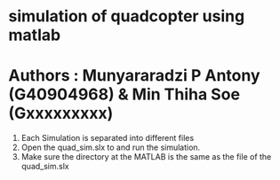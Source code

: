 # simulation of quadcopter using matlab 
# Authors : Munyararadzi P Antony (G40904968) & Min Thiha Soe (Gxxxxxxxxx)

1. Each Simulation is separated into different files
2. Open the quad_sim.slx to and run the simulation.
3. Make sure the directory at the MATLAB is the same as the file of the quad_sim.slx

